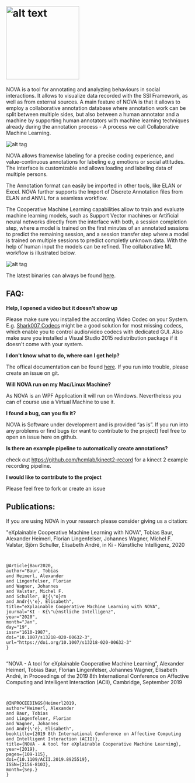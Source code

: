 # <img src="https://github.com/hcmlab/nova/raw/master/docs/logo/nova_plain.png" alt="alt text" width="200" height="whatever">

NOVA is a tool for annotating and analyzing behaviours in social interactions.  It allows to visualize data recorded with the SSI Framework, as well as from external sources. 
A main feature of NOVA is that it allows to employ a collaborative annotation database where annotation work can be split between multiple sides,  but also between a human annotator and a machine by supporting human annotators with machine learning techniques already during the annotation process - A process we call Collaborative Machine Learning.

![alt tag](http://hcm-lab.de/projects/ssi/wp-content/uploads/2018/02/nova.png)


NOVA allows framewise labeling for a precise coding experience, and value-continuous annotations for labeling e.g emotions or social attitudes. The interface is customizable and allows loading and labeling data of multiple persons.

The Annotation format can easily be imported in other tools, like ELAN or Excel. NOVA further supports the Import of Discrete Annotation files from ELAN and ANVIL for a seamless workflow.

The Cooperative Machine Learning capabilities allow to train and evaluate machine learning models, such as Support Vector machines or Artificial neural networks directly from the interface with both, a session completion step, where a model is trained on the first minutes of an annotated sessions to predict the remaining session, and a session transfer step where a model is trained on multiple sessions to predict completly unknown data. With the help of human input the models can be refined. The collaborative ML workflow is illustrated below.

![alt tag](http://hcm-lab.de/projects/ssi/wp-content/uploads/2018/02/novacml.png)


The latest binaries can always be found [here](https://github.com/hcmlab/nova/releases).  

## FAQ:


<strong>Help, I opened a video but it doesn't show up</strong>

Please make sure you installed the according Video Codec on your System. E.g. [Shark007 Codecs](https://shark007.net/index.html) might be a good solution for most missing codecs, which enable you to control audio/video codecs with dedicated GUI. Also make sure you installed a Visual Studio 2015 redistribution package if it doesn't come with your system.


<strong>I don't know what to do, where can I get help?</strong>

The offical documentation can be found [here](https://rawgit.com/hcmlab/nova/master/docs/index.html). If you run into trouble, please create an issue on git.


<strong>Will NOVA run on my Mac/Linux Machine?</strong>

As NOVA is an WPF Application it will run on Windows. Nevertheless you can of course use a Virtual Machine to use it. 

<strong>I found a bug, can you fix it?</strong>

NOVA is Software under development and is provided “as is”. If you run into any problems or find bugs (or want to contribute to the project) feel free to open an issue here on github.

<strong>Is there an example pipeline to automatically create annotations?</strong>

check out https://github.com/hcmlab/kinect2-record for a kinect 2 example recording pipeline.

<strong>I would like to contribute to the project</strong>

Please feel free to fork or create an issue



## Publications:

If you are using NOVA in your research please consider giving us a citation:

"eXplainable Cooperative Machine Learning with NOVA", Tobias Baur, Alexander Heimerl, Florian Lingenfelser, Johannes Wagner, Michel F. Valstar, Björn Schuller, Elisabeth André, in Ki - Künstliche Intelligenz, 2020


<pre><code>

@Article{Baur2020,
author="Baur, Tobias
and Heimerl, Alexander
and Lingenfelser, Florian
and Wagner, Johannes
and Valstar, Michel F.
and Schuller, Bj{\"o}rn
and Andr{\'e}, Elisabeth",
title="eXplainable Cooperative Machine Learning with NOVA",
journal="KI - K{\"u}nstliche Intelligenz",
year="2020",
month="Jan",
day="19",
issn="1610-1987",
doi="10.1007/s13218-020-00632-3",
url="https://doi.org/10.1007/s13218-020-00632-3"
}

</code></pre>



 “NOVA - A tool for eXplainable Cooperative Machine Learning”, Alexander Heimerl, Tobias Baur, Florian Lingenfelser, Johannes Wagner, Elisabeth André, in Proceedings of the 2019 8th International Conference on Affective Computing and Intelligent Interaction (ACII), Cambridge, September 2019
 

<pre><code>

@INPROCEEDINGS{Heimerl2019,
author="Heimerl, Alexander
and Baur, Tobias
and Lingenfelser, Florian
and Wagner, Johannes
and Andr{\'e}, Elisabeth",
booktitle={2019 8th International Conference on Affective Computing and Intelligent Interaction (ACII)},
title={NOVA - A tool for eXplainable Cooperative Machine Learning},
year={2019},
pages={109-115},
doi={10.1109/ACII.2019.8925519},
ISSN={2156-8103},
month={Sep.}
}
  
</code></pre>

